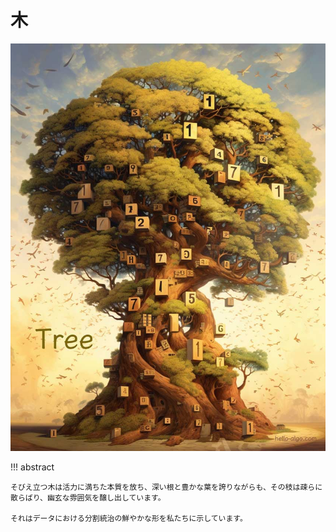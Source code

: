 # 木

![木](../assets/covers/chapter_tree.jpg)

!!! abstract

    そびえ立つ木は活力に満ちた本質を放ち、深い根と豊かな葉を誇りながらも、その枝は疎らに散らばり、幽玄な雰囲気を醸し出しています。

    それはデータにおける分割統治の鮮やかな形を私たちに示しています。
